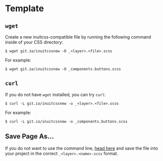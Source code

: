 # Template

## `wget`

Create a new inuitcss-compatible file by running the following command inside of
your CSS directory:

```
$ wget git.io/inuitcssnew -O _<layer>.<file>.scss
```

For example:

```
$ wget git.io/inuitcssnew -O _components.buttons.scss
```

## `curl`

If you do not have `wget` installed, you can try `curl`:

```
$ curl -L git.io/inuitcssnew -o _<layer>.<file>.scss
```

For example:

```
$ curl -L git.io/inuitcssnew -o _components.buttons.scss
```

## Save Page As…

If you do not want to use the command line, [head
here](https://raw.githubusercontent.com/inuitcss/template/master/_layer.file.scss)
and save the file into your project in the correct `_<layer>.<name>.scss`
format.
